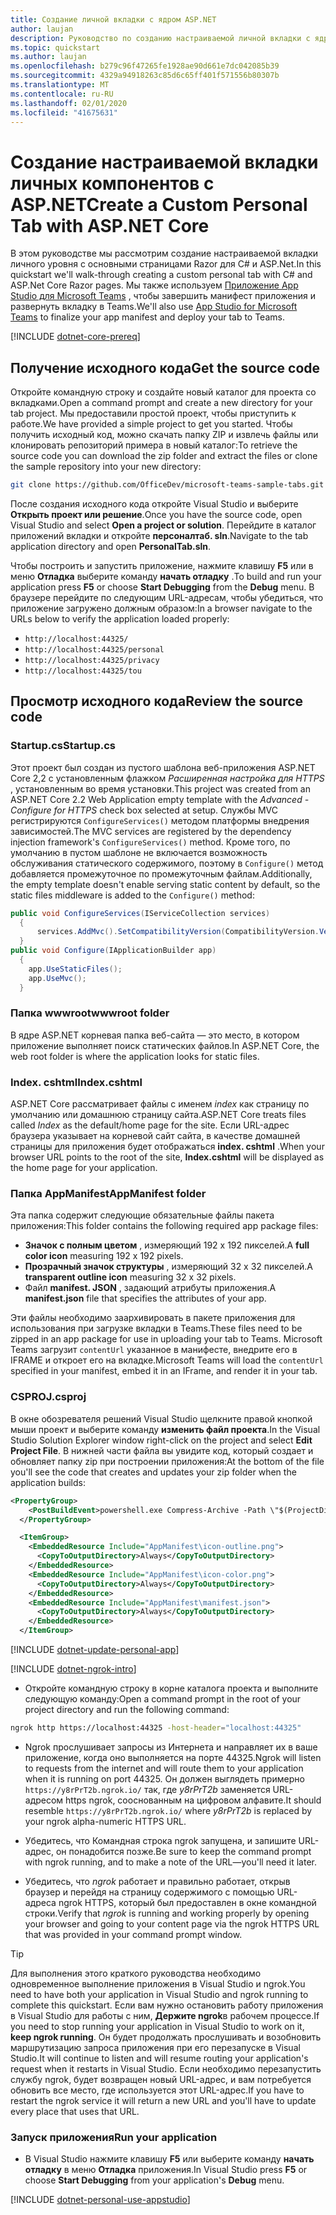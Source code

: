 ```yaml
---
title: Создание личной вкладки с ядром ASP.NET
author: laujan
description: Руководство по созданию настраиваемой личной вкладки с ядром ASP.NET.
ms.topic: quickstart
ms.author: laujan
ms.openlocfilehash: b279c96f47265fe1928ae90d661e7dc042085b39
ms.sourcegitcommit: 4329a94918263c85d6c65ff401f571556b80307b
ms.translationtype: MT
ms.contentlocale: ru-RU
ms.lasthandoff: 02/01/2020
ms.locfileid: "41675631"
---
```

# <a name="create-a-custom-personal-tab-with-aspnet-core"></a><span data-ttu-id="1ddb1-103">Создание настраиваемой вкладки личных компонентов с ASP.NET</span><span class="sxs-lookup"><span data-stu-id="1ddb1-103">Create a Custom Personal Tab with ASP.NET Core</span></span>

<span data-ttu-id="1ddb1-104">В этом руководстве мы рассмотрим создание настраиваемой вкладки личного уровня с основными страницами Razor для C# и ASP.Net.</span><span class="sxs-lookup"><span data-stu-id="1ddb1-104">In this quickstart we'll walk-through creating a custom personal tab with C# and ASP.Net Core Razor pages.</span></span> <span data-ttu-id="1ddb1-105">Мы также используем [Приложение App Studio для Microsoft Teams](~/concepts/build-and-test/app-studio-overview.md) , чтобы завершить манифест приложения и развернуть вкладку в Teams.</span><span class="sxs-lookup"><span data-stu-id="1ddb1-105">We'll also use [App Studio for Microsoft Teams](~/concepts/build-and-test/app-studio-overview.md) to finalize your app manifest and deploy your tab to Teams.</span></span>

[!INCLUDE [dotnet-core-prereq](~/includes/tabs/dotnet-core-prereq.md)]

## <a name="get-the-source-code"></a><span data-ttu-id="1ddb1-106">Получение исходного кода</span><span class="sxs-lookup"><span data-stu-id="1ddb1-106">Get the source code</span></span>

<span data-ttu-id="1ddb1-107">Откройте командную строку и создайте новый каталог для проекта со вкладками.</span><span class="sxs-lookup"><span data-stu-id="1ddb1-107">Open a command prompt and create a new directory for your tab project.</span></span> <span data-ttu-id="1ddb1-108">Мы предоставили простой проект, чтобы приступить к работе.</span><span class="sxs-lookup"><span data-stu-id="1ddb1-108">We have provided a simple project to get you started.</span></span> <span data-ttu-id="1ddb1-109">Чтобы получить исходный код, можно скачать папку ZIP и извлечь файлы или клонировать репозиторий примера в новый каталог:</span><span class="sxs-lookup"><span data-stu-id="1ddb1-109">To retrieve the source code you can download the zip folder and extract the files or clone the sample repository into your new directory:</span></span>

```bash
git clone https://github.com/OfficeDev/microsoft-teams-sample-tabs.git
```

<span data-ttu-id="1ddb1-110">После создания исходного кода откройте Visual Studio и выберите **Открыть проект или решение**.</span><span class="sxs-lookup"><span data-stu-id="1ddb1-110">Once you have the source code, open Visual Studio and select **Open a project or solution**.</span></span> <span data-ttu-id="1ddb1-111">Перейдите в каталог приложений вкладки и откройте **персоналтаб. sln**.</span><span class="sxs-lookup"><span data-stu-id="1ddb1-111">Navigate to the tab application directory and open **PersonalTab.sln**.</span></span>

<span data-ttu-id="1ddb1-112">Чтобы построить и запустить приложение, нажмите клавишу **F5** или в меню **Отладка** выберите команду **начать отладку** .</span><span class="sxs-lookup"><span data-stu-id="1ddb1-112">To build and run your application press **F5** or choose **Start Debugging** from the **Debug** menu.</span></span> <span data-ttu-id="1ddb1-113">В браузере перейдите по следующим URL-адресам, чтобы убедиться, что приложение загружено должным образом:</span><span class="sxs-lookup"><span data-stu-id="1ddb1-113">In a browser navigate to the URLs below to verify the application loaded properly:</span></span>

- `http://localhost:44325/`
- `http://localhost:44325/personal`
- `http://localhost:44325/privacy`
- `http://localhost:44325/tou`

## <a name="review-the-source-code"></a><span data-ttu-id="1ddb1-114">Просмотр исходного кода</span><span class="sxs-lookup"><span data-stu-id="1ddb1-114">Review the source code</span></span>

### <a name="startupcs"></a><span data-ttu-id="1ddb1-115">Startup.cs</span><span class="sxs-lookup"><span data-stu-id="1ddb1-115">Startup.cs</span></span>

<span data-ttu-id="1ddb1-116">Этот проект был создан из пустого шаблона веб-приложения ASP.NET Core 2,2 с установленным флажком *Расширенная настройка для HTTPS* , установленным во время установки.</span><span class="sxs-lookup"><span data-stu-id="1ddb1-116">This project was created from an ASP.NET Core 2.2 Web Application empty template with the *Advanced - Configure for HTTPS* check box selected at setup.</span></span> <span data-ttu-id="1ddb1-117">Службы MVC регистрируются `ConfigureServices()` методом платформы внедрения зависимостей.</span><span class="sxs-lookup"><span data-stu-id="1ddb1-117">The MVC services are registered by the dependency injection framework's `ConfigureServices()` method.</span></span> <span data-ttu-id="1ddb1-118">Кроме того, по умолчанию в пустом шаблоне не включается возможность обслуживания статического содержимого, поэтому в `Configure()` метод добавляется промежуточное по промежуточным файлам.</span><span class="sxs-lookup"><span data-stu-id="1ddb1-118">Additionally, the empty template doesn't enable serving static content by default, so the static files middleware is added to the `Configure()` method:</span></span>

```csharp
public void ConfigureServices(IServiceCollection services)
  {
      services.AddMvc().SetCompatibilityVersion(CompatibilityVersion.Version_2_2);
  }
public void Configure(IApplicationBuilder app)
  {
    app.UseStaticFiles();
    app.UseMvc();
  }
```

### <a name="wwwroot-folder"></a><span data-ttu-id="1ddb1-119">Папка wwwroot</span><span class="sxs-lookup"><span data-stu-id="1ddb1-119">wwwroot folder</span></span>

<span data-ttu-id="1ddb1-120">В ядре ASP.NET корневая папка веб-сайта — это место, в котором приложение выполняет поиск статических файлов.</span><span class="sxs-lookup"><span data-stu-id="1ddb1-120">In ASP.NET Core, the web root folder is where the application looks for static files.</span></span>

### <a name="indexcshtml"></a><span data-ttu-id="1ddb1-121">Index. cshtml</span><span class="sxs-lookup"><span data-stu-id="1ddb1-121">Index.cshtml</span></span>

<span data-ttu-id="1ddb1-122">ASP.NET Core рассматривает файлы с именем *index* как страницу по умолчанию или домашнюю страницу сайта.</span><span class="sxs-lookup"><span data-stu-id="1ddb1-122">ASP.NET Core treats files called *Index* as the default/home page for the site.</span></span> <span data-ttu-id="1ddb1-123">Если URL-адрес браузера указывает на корневой сайт сайта, в качестве домашней страницы для приложения будет отображаться **index. cshtml** .</span><span class="sxs-lookup"><span data-stu-id="1ddb1-123">When your browser URL points to the root of the site, **Index.cshtml** will be displayed as the home page for your application.</span></span>

### <a name="appmanifest-folder"></a><span data-ttu-id="1ddb1-124">Папка AppManifest</span><span class="sxs-lookup"><span data-stu-id="1ddb1-124">AppManifest folder</span></span>

<span data-ttu-id="1ddb1-125">Эта папка содержит следующие обязательные файлы пакета приложения:</span><span class="sxs-lookup"><span data-stu-id="1ddb1-125">This folder contains the following required app package files:</span></span>

- <span data-ttu-id="1ddb1-126">**Значок с полным цветом** , измеряющий 192 x 192 пикселей.</span><span class="sxs-lookup"><span data-stu-id="1ddb1-126">A **full color icon** measuring 192 x 192 pixels.</span></span>
- <span data-ttu-id="1ddb1-127">**Прозрачный значок структуры** , измеряющий 32 x 32 пикселей.</span><span class="sxs-lookup"><span data-stu-id="1ddb1-127">A **transparent outline icon** measuring 32 x 32 pixels.</span></span>
- <span data-ttu-id="1ddb1-128">Файл **manifest. JSON** , задающий атрибуты приложения.</span><span class="sxs-lookup"><span data-stu-id="1ddb1-128">A **manifest.json** file that specifies the attributes of your app.</span></span>

<span data-ttu-id="1ddb1-129">Эти файлы необходимо заархивировать в пакете приложения для использования при загрузке вкладки в Teams.</span><span class="sxs-lookup"><span data-stu-id="1ddb1-129">These files need to be zipped in an app package for use in uploading your tab to Teams.</span></span> <span data-ttu-id="1ddb1-130">Microsoft Teams загрузит `contentUrl` указанное в манифесте, внедрите его в IFRAME и откроет его на вкладке.</span><span class="sxs-lookup"><span data-stu-id="1ddb1-130">Microsoft Teams will load the `contentUrl` specified in your manifest, embed it in an IFrame, and render it in your tab.</span></span>

### <a name="csproj"></a><span data-ttu-id="1ddb1-131">CSPROJ</span><span class="sxs-lookup"><span data-stu-id="1ddb1-131">.csproj</span></span>

<span data-ttu-id="1ddb1-132">В окне обозревателя решений Visual Studio щелкните правой кнопкой мыши проект и выберите команду **изменить файл проекта**.</span><span class="sxs-lookup"><span data-stu-id="1ddb1-132">In the Visual Studio Solution Explorer window right-click on the project and select **Edit Project File**.</span></span> <span data-ttu-id="1ddb1-133">В нижней части файла вы увидите код, который создает и обновляет папку zip при построении приложения:</span><span class="sxs-lookup"><span data-stu-id="1ddb1-133">At the bottom of the file you'll see the code that creates and updates your zip folder when the application builds:</span></span>

```xml
<PropertyGroup>
    <PostBuildEvent>powershell.exe Compress-Archive -Path \"$(ProjectDir)AppManifest\*\" -DestinationPath \"$(TargetDir)tab.zip\" -Force</PostBuildEvent>
  </PropertyGroup>

  <ItemGroup>
    <EmbeddedResource Include="AppManifest\icon-outline.png">
      <CopyToOutputDirectory>Always</CopyToOutputDirectory>
    </EmbeddedResource>
    <EmbeddedResource Include="AppManifest\icon-color.png">
      <CopyToOutputDirectory>Always</CopyToOutputDirectory>
    </EmbeddedResource>
    <EmbeddedResource Include="AppManifest\manifest.json">
      <CopyToOutputDirectory>Always</CopyToOutputDirectory>
    </EmbeddedResource>
  </ItemGroup>
```

[!INCLUDE  [dotnet-update-personal-app](~/includes/tabs/dotnet-update-personal-app.md)]

[!INCLUDE [dotnet-ngrok-intro](~/includes/tabs/dotnet-ngrok-intro.md)]

- <span data-ttu-id="1ddb1-134">Откройте командную строку в корне каталога проекта и выполните следующую команду:</span><span class="sxs-lookup"><span data-stu-id="1ddb1-134">Open a command prompt in the root of your project directory and run the following command:</span></span>

```bash
ngrok http https://localhost:44325 -host-header="localhost:44325"
```

- <span data-ttu-id="1ddb1-135">Ngrok прослушивает запросы из Интернета и направляет их в ваше приложение, когда оно выполняется на порте 44325.</span><span class="sxs-lookup"><span data-stu-id="1ddb1-135">Ngrok will listen to requests from the internet and will route them to your application when it is running on port 44325.</span></span>  <span data-ttu-id="1ddb1-136">Он должен выглядеть примерно `https://y8rPrT2b.ngrok.io/` так, где *y8rPrT2b* заменяется URL-адресом https ngrok, сооснованным на цифровом алфавите.</span><span class="sxs-lookup"><span data-stu-id="1ddb1-136">It should resemble `https://y8rPrT2b.ngrok.io/` where *y8rPrT2b* is replaced by your ngrok alpha-numeric HTTPS URL.</span></span>

- <span data-ttu-id="1ddb1-137">Убедитесь, что Командная строка ngrok запущена, и запишите URL-адрес, он понадобится позже.</span><span class="sxs-lookup"><span data-stu-id="1ddb1-137">Be sure to keep the command prompt with ngrok running, and to make a note of the URL—you'll need it later.</span></span>

- <span data-ttu-id="1ddb1-138">Убедитесь, что *ngrok* работает и правильно работает, открыв браузер и перейдя на страницу содержимого с помощью URL-адреса ngrok HTTPS, который был предоставлен в окне командной строки.</span><span class="sxs-lookup"><span data-stu-id="1ddb1-138">Verify that *ngrok* is running and working properly by opening your browser and going to your content page via the ngrok HTTPS URL that was provided in your command prompt window.</span></span>

>[!TIP]
><span data-ttu-id="1ddb1-139">Для выполнения этого краткого руководства необходимо одновременное выполнение приложения в Visual Studio и ngrok.</span><span class="sxs-lookup"><span data-stu-id="1ddb1-139">You need to have both your application in Visual Studio and ngrok running to complete this quickstart.</span></span> <span data-ttu-id="1ddb1-140">Если вам нужно остановить работу приложения в Visual Studio для работы с ним, **Держите ngrok**в рабочем процессе.</span><span class="sxs-lookup"><span data-stu-id="1ddb1-140">If you need to stop running your application in Visual Studio to work on it, **keep ngrok running**.</span></span> <span data-ttu-id="1ddb1-141">Он будет продолжать прослушивать и возобновить маршрутизацию запроса приложения при его перезапуске в Visual Studio.</span><span class="sxs-lookup"><span data-stu-id="1ddb1-141">It will continue to listen and will resume routing your application's request when it restarts in Visual Studio.</span></span> <span data-ttu-id="1ddb1-142">Если необходимо перезапустить службу ngrok, будет возвращен новый URL-адрес, и вам потребуется обновить все место, где используется этот URL-адрес.</span><span class="sxs-lookup"><span data-stu-id="1ddb1-142">If you have to restart the ngrok service it will return a new URL and you'll have to update every place that uses that URL.</span></span>

### <a name="run-your-application"></a><span data-ttu-id="1ddb1-143">Запуск приложения</span><span class="sxs-lookup"><span data-stu-id="1ddb1-143">Run your application</span></span>

- <span data-ttu-id="1ddb1-144">В Visual Studio нажмите клавишу **F5** или выберите команду **начать отладку** в меню **Отладка** приложения.</span><span class="sxs-lookup"><span data-stu-id="1ddb1-144">In Visual Studio press **F5** or choose **Start Debugging** from your application's **Debug** menu.</span></span>

[!INCLUDE [dotnet-personal-use-appstudio](~/includes/tabs/dotnet-personal-use-appstudio.md)]
